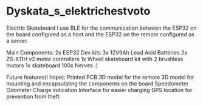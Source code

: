 # Dyskata_s_elektrichestvoto
Electric Skateboard
I use BLE for the communication between the ESP32 on the board configured as a host and the ESP32 on the remote configured as a server.

Main Components:
2x ESP32 Dev kits
3x 12V9Ah Lead Acid Batteries
2x ZS-X11H v2 motor controllers
1x Wheel skateboard kit with 2 brushless motors
1x skateboard
100x Nerves :)

Future features(I hope):
Printed PCB
3D model for the remote
3D model for mounting and encapsulating the components on the board
Speedometer
Odometer
Charge indication
Interface for easier charging
GPS location for prevention from theft
